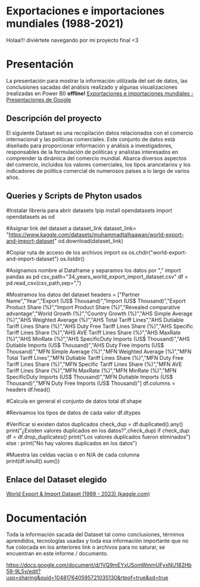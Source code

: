 # Exportaciones e importaciones mundiales (1988-2021)

Holaa!!! diviértete navegando por mi proyecto final <3


# Presentación 

La presentación para mostrar la información utilizada del set de datos, las conclusiones sacadas del análisis realizado y algunas visualizaciones (realizadas en Power BI) 
**offline!**
[Exportaciones e importaciones mundiales - Presentaciones de Google](https://docs.google.com/presentation/d/1tnXneHcZEqYCISk7WebSuYg-bH75Vvq6sC_BSgrJC5c/edit#slide=id.ge9090756a_1_267)

## Descripción del proyecto

El siguiente Dataset es una recopilación datos relacionados con el comercio internacional y las políticas comerciales. Este conjunto de datos está diseñado para proporcionar información y análisis a investigadores, responsables de la formulación de políticas y analistas interesados en comprender la dinámica del comercio mundial. Abarca diversos aspectos del comercio, incluidos los valores comerciales, los tipos arancelarios y los indicadores de política comercial de numerosos países a lo largo de varios años.

## Queries y Scripts de Phyton usados

#Instalar librería para abrir datasets
!pip install opendatasets
import opendatasets as od



#Asignar link del dataset a dataset_link
dataset_link= "https://www.kaggle.com/datasets/muhammadtalhaawan/world-export-and-import-dataset"
od.download(dataset_link)



#Copiar ruta de acceso de los archivos
import os
os.chdir("world-export-and-import-dataset")
os.listdir()



#Asignamos nombre al Dataframe y separamos los datos por ","
import pandas as pd
csv_path="34_years_world_export_import_dataset.csv"
df = pd.read_csv(csv_path,sep=",")



#Mostramos los datos del dataset
headers = ["Partner Name","Year","Export (US$ Thousand)","Import (US$ Thousand)","Export Product Share (%)","Import Product Share (%)","Revealed comparative advantage","World Growth (%)","Country Growth (%)","AHS Simple Average (%)","AHS Weighted Average (%)","AHS Total Tariff Lines","AHS Dutiable Tariff Lines Share (%)","AHS Duty Free Tariff Lines Share (%)","AHS Specific Tariff Lines Share (%)","AHS AVE Tariff Lines Share (%)","AHS MaxRate (%)","AHS MinRate (%)","AHS SpecificDuty Imports (US$ Thousand)","AHS Dutiable Imports (US$ Thousand)","AHS Duty Free Imports (US$ Thousand)","MFN Simple Average (%)","MFN Weighted Average (%)","MFN Total Tariff Lines","MFN Dutiable Tariff Lines Share (%)","MFN Duty Free Tariff Lines Share (%)","MFN Specific Tariff Lines Share (%)","MFN AVE Tariff Lines Share (%)","MFN MaxRate (%)","MFN MinRate (%)","MFN SpecificDuty Imports (US$ Thousand)","MFN Dutiable Imports (US$ Thousand)","MFN Duty Free Imports (US$ Thousand)"]
df.columns = headers
df.head()



#Calcula en general el conjunto de datos total
df.shape



#Revisamos los tipos de datos de cada valor
df.dtypes



#Verificar si existen datos duplicados
check_dup = df.duplicated().any()
print("¿Existen valores duplicados en los datos?",check_dup)
if check_dup:
  df = df.drop_duplicates()
  print("Los valores duplicados fueron eliminados")
else :
  print("No hay valores duplicados en los datos")



#Muestra las celdas vacías o en N/A de cada columna
print(df.isnull().sum())
## Enlace del Dataset elegido

[World Export & Import Dataset (1989 - 2023) (kaggle.com)](https://www.kaggle.com/datasets/muhammadtalhaawan/world-export-and-import-dataset)


# Documentación

Toda la información sacada del Dataset tal como conclusiones, términos aprendidos, tecnologías usadas y toda esa información importante que no fue colocada en los anteriores link o archivos para no saturar, se encuentran en este informe / documento.

https://docs.google.com/document/d/1VQ9mEYxUSomWmmUFyxNU182Hb59-9L5y/edit?usp=sharing&ouid=104817640595721035130&rtpof=true&sd=true

